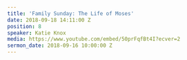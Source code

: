 ```yaml
---
title: 'Family Sunday: The Life of Moses'
date: 2018-09-18 14:11:00 Z
position: 8
speaker: Katie Knox
media: https://www.youtube.com/embed/50prFqfBt4I?ecver=2
sermon_date: 2018-09-16 10:00:00 Z
---
```


